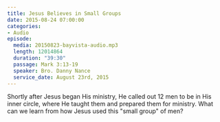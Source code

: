 ```yaml
---
title: Jesus Believes in Small Groups
date: 2015-08-24 07:00:00
categories:
- Audio
episode:
  media: 20150823-bayvista-audio.mp3
  length: 12014864
  duration: "39:30"
  passage: Mark 3:13-19
  speaker: Bro. Danny Nance
  service_date: August 23rd, 2015
---
```

Shortly after Jesus began His ministry, He called out 12 men to be in His inner circle, where He taught them and prepared them for ministry. What can we learn from how Jesus used this "small group" of men?